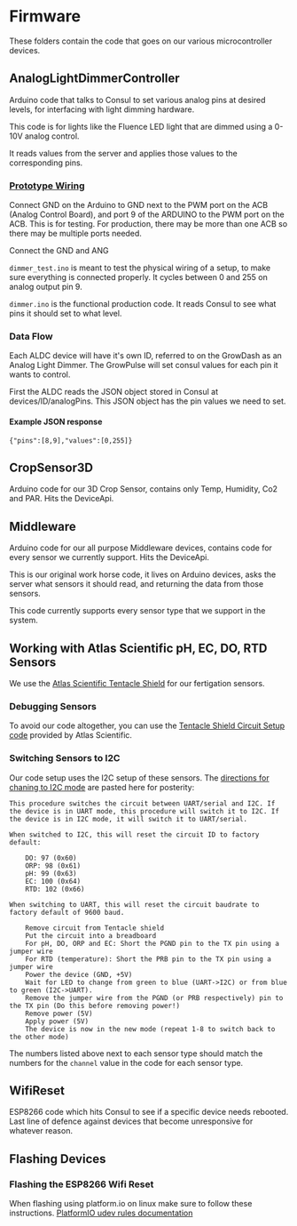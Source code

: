 # Firmware

These folders contain the code that goes on our various microcontroller devices.

## AnalogLightDimmerController

Arduino code that talks to Consul to set various analog pins at desired levels, for interfacing with light dimming hardware.

This code is for lights like the Fluence LED light that are dimmed using a 0-10V analog control.

It reads values from the server and applies those values to the corresponding pins.

### [Prototype Wiring](firmware-aldc-prototype.jpg)

Connect GND on the Arduino to GND next to the PWM port on the ACB (Analog Control Board), and port 9 of the ARDUINO to the PWM port on the ACB. This is for testing. For production, there may be more than one ACB so there may be multiple ports needed.

Connect the GND and ANG

`dimmer_test.ino` is meant to test the physical wiring of a setup, to make sure everything is connected properly. It cycles between 0 and 255 on analog output pin 9.

`dimmer.ino` is the functional production code. It reads Consul to see what pins it should set to what level.

### Data Flow

Each ALDC device will have it's own ID, referred to on the GrowDash as an Analog Light Dimmer. The GrowPulse will set consul values for each pin it wants to control.

First the ALDC reads the JSON object stored in Consul at devices/ID/analogPins. This JSON object has the pin values we need to set.

#### Example JSON response
```
{"pins":[8,9],"values":[0,255]}
```

## CropSensor3D

Arduino code for our 3D Crop Sensor, contains only Temp, Humidity, Co2 and PAR. Hits the DeviceApi.

## Middleware

Arduino code for our all purpose Middleware devices, contains code for every sensor we currently support. Hits the DeviceApi.

This is our original work horse code, it lives on Arduino devices, asks the server what sensors it should read, and returning the data from those sensors.

This code currently supports every sensor type that we support in the system.

## Working with Atlas Scientific pH, EC, DO, RTD Sensors

We use the [Atlas Scientific Tentacle Shield](https://www.whiteboxes.ch/shop/tentacle/?v=7516fd43adaa) for our fertigation sensors.

### Debugging Sensors

To avoid our code altogether, you can use the [Tentacle Shield Circuit Setup code](https://raw.githubusercontent.com/whitebox-labs/tentacle-examples/master/arduino/tentacle-setup/tentacle_setup/tentacle_setup.ino) provided by Atlas Scientific.

### Switching Sensors to I2C

Our code setup uses the I2C setup of these sensors. The [directions for chaning to I2C mode](https://www.whiteboxes.ch/tentacle/?v=7516fd43adaa#switch-i2c) are pasted here for posterity:

```
This procedure switches the circuit between UART/serial and I2C. If the device is in UART mode, this procedure will switch it to I2C. If the device is in I2C mode, it will switch it to UART/serial.

When switched to I2C, this will reset the circuit ID to factory default:

    DO: 97 (0x60)
    ORP: 98 (0x61)
    pH: 99 (0x63)
    EC: 100 (0x64)
    RTD: 102 (0x66)

When switching to UART, this will reset the circuit baudrate to factory default of 9600 baud.

    Remove circuit from Tentacle shield
    Put the circuit into a breadboard
    For pH, DO, ORP and EC: Short the PGND pin to the TX pin using a jumper wire
    For RTD (temperature): Short the PRB pin to the TX pin using a jumper wire
    Power the device (GND, +5V)
    Wait for LED to change from green to blue (UART->I2C) or from blue to green (I2C->UART).
    Remove the jumper wire from the PGND (or PRB respectively) pin to the TX pin (Do this before removing power!)
    Remove power (5V)
    Apply power (5V)
    The device is now in the new mode (repeat 1-8 to switch back to the other mode)
```

The numbers listed above next to each sensor type should match the numbers for the `channel` value in the code for each sensor type.

## WifiReset

ESP8266 code which hits Consul to see if a specific device needs rebooted. Last line of defence against devices that become unresponsive for whatever reason.

## Flashing Devices

### Flashing the ESP8266 Wifi Reset

When flashing using platform.io on linux make sure to follow these instructions. [PlatformIO udev rules documentation](http://docs.platformio.org/en/latest/faq.html#platformio-udev-rules)